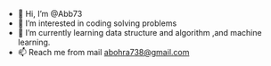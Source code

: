 - 👋 Hi, I’m @Abb73
- 👀 I’m interested in coding solving problems
- 🌱 I’m currently learning data structure and algorithm ,and machine learning.
- 📫 Reach me from mail abohra738@gmail.com

<!---
Abb73/Abb73 is a ✨ special ✨ repository because its `README.md` (this file) appears on your GitHub profile.
You can click the Preview link to take a look at your changes.
--->
